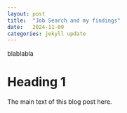 ```yaml
---
layout: post
title:  "Job Search and my findings"
date:   2024-11-09 
categories: jekyll update
---
```


blablabla 

# Heading 1

The main text of this blog post here. 